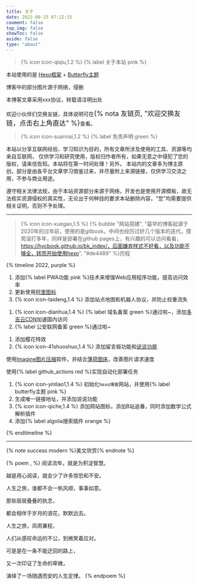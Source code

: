 ```yaml
---
title: 关于
date: 2022-09-25 07:22:15
cooment: false
top_img: false
showToc: false
aside: false
type: "about"
---
```






> {% icon icon-qiqiu,1.2 %} {% label 关于本站 pink %}

本站使用的是 [Hexo框架](https://hexo.io/zh-cn/) + [Butterfly主题](https://github.com/jerryc127/hexo-theme-butterfly)

博客中的部分图片源于网络，侵删

本博客文章采用xxx协议，转载请注明出处

欢迎小伙伴们交换友链，具体说明可在<font size=4>{% nota 友链页, "欢迎交换友链，点击右上角直达" %}</font>查看。



> {% icon icon-suannai,1.2 %} {% label 免责声明 green %}

本站以分享互联网经验、学习知识为目的，所有文章所涉及使用的工具、资源等均来自互联网， 仅供学习和研究使用，版权归作者所有，如果无意之中侵犯了您的版权，请来信告知。本站将在第一时间处理！另外， 本站内的文章多为博主原创，部分是由各平台文章学习借鉴过来，并尽量附上来源链接，仅供学习交流之用，不参与商业用途。

遵守相关法律法规，由于本站资源部分来源于网络，开发也是使用开源模板，故无法核实资源侵权的真实性，无论出于何种目的要求本站删除内容，"您"均需要提供相关证明，否则不予处理。



---

> {% icon icon-xuegao,1.5 %} {% bubble "网站搭建", "最早的博客起源于2020年的过年前，使用的是gitbook，中间也经历过好几个版本的迭代，摸爬滚打多年，同样是部署在github pages上，有兴趣的可以访问看看，https://hycbook.github.io/bk_index/，后面嫌弃样式不好看，以及功能不够全，转而开始使用hexo", "#de4489" %}历程





{% timeline 2022, purple %}

<!-- timeline 09.30-10.02 -->

1. 添加{% label PWA功能 pink %}技术来增强Web应用程序功能，提高访问效率
2. 更新使用[阿里图标](https://www.iconfont.cn/)
3. {% icon icon-taideng,1.4 %} 添加站点地图和机器人协议，并防止权重流失

<!-- endtimeline -->

<!-- timeline 09.27-09.30 -->

1. {% icon icon-dianhua,1.4 %} {% label 域名备案 green %}通过啦~，添加[多吉云CDN](https://www.dogecloud.com/)加速国内访问
2. {% label 公安联网备案 green %}通过啦~

<!-- endtimeline -->

<!-- timeline 09.24-09.25 -->

1. 添加樱花特效
1. {% icon icon-41shuoshuo,1.4 %} 添加留言板功能和[说说功能](https://artitalk.js.org/doc.html)

<!-- endtimeline -->
<!-- timeline 09.23 -->
使用[Imagine图片压缩](https://github.com/meowtec/Imagine/releases)软件，并结合[薄荷图床](https://riyugo.com/)，改善图片请求速度
<!-- endtimeline -->
<!-- timeline 09.20 -->
使用{% label github_actions red %}实现自动化部署任务
<!-- endtimeline -->
<!-- timeline 09.12-09.12 -->

1. {% icon icon-yinliao1,1.4 %} 初始化`hexo博客`网站，并使用{% label butterfly主题 pink %}
2. 生成唯一链接地址，并添加说说功能
3. {% icon icon-qiche,1.4 %} 添加网站图标，添加B站追番，同时添加数学公式解析插件
4. 添加{% label algolia搜索插件 orange %}

<!-- endtimeline -->

{% endtimeline %}





---

{% note success modern %}美文欣赏{% endnote %}

{% poem , %}
阅读流年，就是为积淀智慧。

越是用心阅读，就会少了许多惊恐和不安。

人生之旅，谁都不会一帆风顺，事事如意。

那些层层叠叠的执念，

都会相伴于岁月的浪花，默默远去。

人生之旅，风雨兼程，

人们从感叹命运的不公，到微笑着应对。

可是是在一条不能迂回的路上，

又一次印证了生命的卑微，

演绎了一场随遇而安的人生定律。
{% endpoem %}

